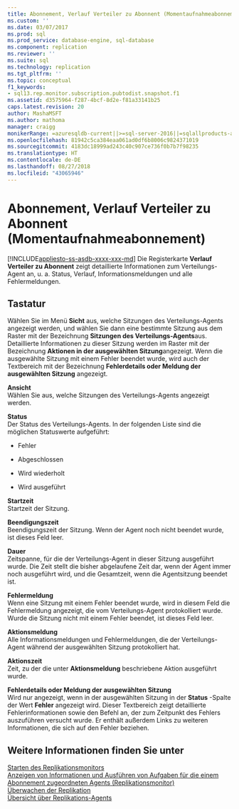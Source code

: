 ```yaml
---
title: Abonnement, Verlauf Verteiler zu Abonnent (Momentaufnahmeabonnement) | Microsoft Dokumentation
ms.custom: ''
ms.date: 03/07/2017
ms.prod: sql
ms.prod_service: database-engine, sql-database
ms.component: replication
ms.reviewer: ''
ms.suite: sql
ms.technology: replication
ms.tgt_pltfrm: ''
ms.topic: conceptual
f1_keywords:
- sql13.rep.monitor.subscription.pubtodist.snapshot.f1
ms.assetid: d3575964-f287-4bcf-8d2e-f81a33141b25
caps.latest.revision: 20
author: MashaMSFT
ms.author: mathoma
manager: craigg
monikerRange: =azuresqldb-current||>=sql-server-2016||=sqlallproducts-allversions||>=sql-server-linux-2017||=azuresqldb-mi-current
ms.openlocfilehash: 81942c5ca384eaa061ad0df6b8006c9824371019
ms.sourcegitcommit: 4183dc18999ad243c40c907ce736f0b7b7f98235
ms.translationtype: HT
ms.contentlocale: de-DE
ms.lasthandoff: 08/27/2018
ms.locfileid: "43065946"
---
```

# <a name="subscription-distributor-to-subscriber-history-snapshot-subscription"></a>Abonnement, Verlauf Verteiler zu Abonnent (Momentaufnahmeabonnement)
[!INCLUDE[appliesto-ss-asdb-xxxx-xxx-md](../../includes/appliesto-ss-asdb-xxxx-xxx-md.md)]
  Die Registerkarte **Verlauf Verteiler zu Abonnent** zeigt detaillierte Informationen zum Verteilungs-Agent an, u. a. Status, Verlauf, Informationsmeldungen und alle Fehlermeldungen.  
  
## <a name="options"></a>Tastatur  
 Wählen Sie im Menü **Sicht** aus, welche Sitzungen des Verteilungs-Agents angezeigt werden, und wählen Sie dann eine bestimmte Sitzung aus dem Raster mit der Bezeichnung **Sitzungen des Verteilungs-Agents**aus. Detaillierte Informationen zu dieser Sitzung werden im Raster mit der Bezeichnung **Aktionen in der ausgewählten Sitzung**angezeigt. Wenn die ausgewählte Sitzung mit einem Fehler beendet wurde, wird auch der Textbereich mit der Bezeichnung **Fehlerdetails oder Meldung der ausgewählten Sitzung** angezeigt.  
  
 **Ansicht**  
 Wählen Sie aus, welche Sitzungen des Verteilungs-Agents angezeigt werden.  
  
 **Status**  
 Der Status des Verteilungs-Agents. In der folgenden Liste sind die möglichen Statuswerte aufgeführt:  
  
-   Fehler  
  
-   Abgeschlossen  
  
-   Wird wiederholt  
  
-   Wird ausgeführt  
  
 **Startzeit**  
 Startzeit der Sitzung.  
  
 **Beendigungszeit**  
 Beendigungszeit der Sitzung. Wenn der Agent noch nicht beendet wurde, ist dieses Feld leer.  
  
 **Dauer**  
 Zeitspanne, für die der Verteilungs-Agent in dieser Sitzung ausgeführt wurde. Die Zeit stellt die bisher abgelaufene Zeit dar, wenn der Agent immer noch ausgeführt wird, und die Gesamtzeit, wenn die Agentsitzung beendet ist.  
  
 **Fehlermeldung**  
 Wenn eine Sitzung mit einem Fehler beendet wurde, wird in diesem Feld die Fehlermeldung angezeigt, die vom Verteilungs-Agent protokolliert wurde. Wurde die Sitzung nicht mit einem Fehler beendet, ist dieses Feld leer.  
  
 **Aktionsmeldung**  
 Alle Informationsmeldungen und Fehlermeldungen, die der Verteilungs-Agent während der ausgewählten Sitzung protokolliert hat.  
  
 **Aktionszeit**  
 Zeit, zu der die unter **Aktionsmeldung** beschriebene Aktion ausgeführt wurde.  
  
 **Fehlerdetails oder Meldung der ausgewählten Sitzung**  
 Wird nur angezeigt, wenn in der ausgewählten Sitzung in der **Status** -Spalte der Wert **Fehler** angezeigt wird. Dieser Textbereich zeigt detaillierte Fehlerinformationen sowie den Befehl an, der zum Zeitpunkt des Fehlers auszuführen versucht wurde. Er enthält außerdem Links zu weiteren Informationen, die sich auf den Fehler beziehen.  
  
## <a name="see-also"></a>Weitere Informationen finden Sie unter  
 [Starten des Replikationsmonitors](../../relational-databases/replication/monitor/start-the-replication-monitor.md)   
 [Anzeigen von Informationen und Ausführen von Aufgaben für die einem Abonnement zugeordneten Agents &#40;Replikationsmonitor&#41;](../../relational-databases/replication/monitor/view-information-and-perform-tasks-for-subscription-agents.md)   
 [Überwachen der Replikation](../../relational-databases/replication/monitor/monitoring-replication-overview.md)   
 [Übersicht über Replikations-Agents](../../relational-databases/replication/agents/replication-agents-overview.md)  
  
  
